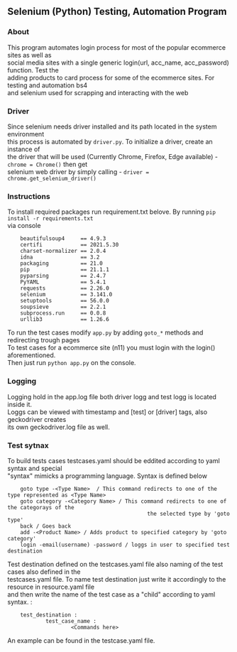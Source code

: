 ## Selenium (Python) Testing, Automation Program
### About
This program automates login process for most of the popular ecommerce sites as well as <br>
social media sites with a single generic login(url, acc_name, acc_password) function. Test the <br>
adding products to card process for some of the ecommerce sites. For testing and automation bs4 <br> 
and selenium used for scrapping and interacting with the web

### Driver
Since selenium needs driver installed and its path located in the system environment <br> 
this process is automated by  <code>driver.py</code>. To initialize a driver, create an instance of <br> 
the driver that will be used (Currently Chrome, Firefox, Edge available) - <code>chrome = Chrome()</code> then get <br> 
selenium web driver by simply calling - <code>driver = chrome.get_selenium_driver()</code> 

### Instructions
To install required packages run requirement.txt belove. By running <code>pip install -r requirements.txt</code> <br> 
via console 

        beautifulsoup4     == 4.9.3 
        certifi            == 2021.5.30 
        charset-normalizer == 2.0.4 
        idna               == 3.2 
        packaging          == 21.0 
        pip                == 21.1.1 
        pyparsing          == 2.4.7 
        PyYAML             == 5.4.1 
        requests           == 2.26.0 
        selenium           == 3.141.0
        setuptools         == 56.0.0
        soupsieve          == 2.2.1
        subprocess.run     == 0.0.8 
        urllib3            == 1.26.6

To run the test cases modify <code>app.py</code> by adding <code>goto_*</code> methods and redirecting trough pages <br>
To test cases for a ecommerce site (n11) you must login with the login() aforementioned. <br>
Then just run <code>python app.py</code> on the console. <br>

### Logging
Logging hold in the app.log file both driver logg and test logg is located inside it. <br>
Loggs can be viewed with timestamp and [test] or [driver] tags, also geckodriver creates <br>
its own geckodriver.log file as well.

### Test sytnax
To build tests cases testcases.yaml should be eddited according to yaml syntax and special <br>
"syntax" mimicks a programming language. Syntax is defined below
        
        goto type -<Type Name>  / This command redirects to one of the type represented as <Type Name>
        goto category -<Category Name> / This command redirects to one of the categorays of the  
                                                the selected type by 'goto type'
        back / Goes back
        add -<Product Name> / Adds product to specified category by 'goto category'
        login -email(username) -password / loggs in user to specified test destination 
       
Test destination defined on the testcases.yaml file also naming of the test cases also defined in the <br>
testcases.yaml file. To name test destination just write it accordingly to the resource in resource.yaml file <br>
and then write the name of the test case as a "child" according to yaml syntax. :
        
        test_destination :
                test_case_name :
                        <Commands here>

An example can be found in the testcase.yaml file.
                
